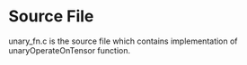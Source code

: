 # Source File
unary_fn.c is the source file which contains implementation of unaryOperateOnTensor function. 